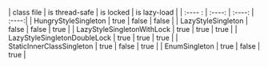 | class file | is thread-safe | is locked | is lazy-load |
|    :---- : |         :----: |    :----: |        :----:|
| HungryStyleSingleton | true | false | false | 
| LazyStyleSingleton | false | false | true | 
| LazyStyleSingletonWithLock | true | true | true | 
| LazyStyleSingletonDoubleLock | true | true | true | 
| StaticInnerClassSingleton | true | false | true | 
| EnumSingleton | true | false | true | 
